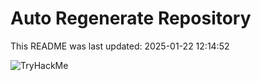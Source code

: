 # Auto Regenerate Repository

This README was last updated: 2025-01-22 12:14:52

 ![TryHackMe](https://tryhackme.com/badge/533634)